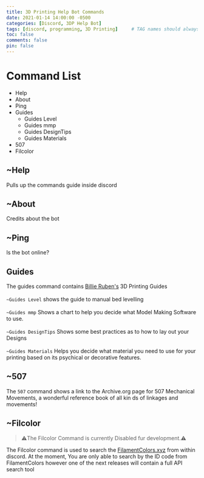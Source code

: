 ```yaml
---
title: 3D Printing Help Bot Commands
date: 2021-01-14 14:00:00 -0500
categories: [Discord, 3DP Help Bot]
tags: [discord, programming, 3D Printing]     # TAG names should always be lowercase
toc: false
comments: false
pin: false
---
```

# Command List

- Help
- About
- Ping
- Guides
    - Guides Level
    - Guides mmp
    - Guides DesignTips
    - Guides Materials
- 507
- Filcolor

## ~Help
Pulls up the commands guide inside discord

## ~About
Credits about the bot

## ~Ping
Is the bot online?

## Guides
The guides command contains [Billie Ruben's](https://twitter.com/billierubenmake) 3D Printing Guides <br><br>
`~Guides Level` shows the guide to manual bed levelling <br><br>
`~Guides mmp` Shows a chart to help you decide what Model Making Software to use. <br><br>
`~Guides DesignTips` Shows some best practices as to how to lay out your Designs <br><br>
`~Guides Materials` Helps you decide what material you need to use for your printing based on its psychical or decorative features. <br>

## ~507
The `507` command shows a link to the Archive.org page for 507 Mechanical Movements, a wonderful reference book of all kin ds of linkages and movements!

## ~Filcolor
> ⚠️The Filcolor Command is currently Disabled fur development.⚠️

The Filcolor command is used to search the [FilamentColors.xyz](https://filamentcolors.xyz) from within discord. At the moment, You are only able to search by the ID code from FilamentColors however one of the next releases will contain a full API search tool
